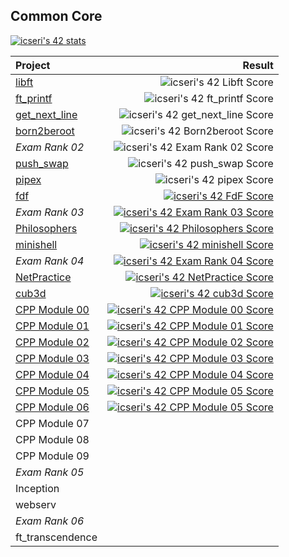## Common Core

[![icseri's 42 stats](https://badge.nimon.fr/api/v2/clwhwslon104101rz9ciwa3r4/stats?cursusId=21&coalitionId=251)](https://github.com/cseriildi/42Vienna/tree/main/common_core)

| Project 			| Result |
|:------------------|-------:|
| [libft](./libft/)| ![icseri's 42 Libft Score](https://badge.nimon.fr/api/v2/clwhwslon104101rz9ciwa3r4/project/3623620)|
| [ft_printf](./ft_printf/)| ![icseri's 42 ft_printf Score](https://badge.nimon.fr/api/v2/clwhwslon104101rz9ciwa3r4/project/3637157)|
| [get_next_line](./get_next_line/)| ![icseri's 42 get_next_line Score](https://badge.nimon.fr/api/v2/clwhwslon104101rz9ciwa3r4/project/3637162)|
| [born2beroot](./born2beroot/)| ![icseri's 42 Born2beroot Score](https://badge.nimon.fr/api/v2/clwhwslon104101rz9ciwa3r4/project/3637163)|
| *Exam Rank 02* |![icseri's 42 Exam Rank 02 Score](https://badge.nimon.fr/api/v2/clwhwslon104101rz9ciwa3r4/project/3657688)|
| [push_swap](./push_swap/)| ![icseri's 42 push_swap Score](https://badge.nimon.fr/api/v2/clwhwslon104101rz9ciwa3r4/project/3658828)|
| [pipex](./pipex/)| ![icseri's 42 pipex Score](https://badge.nimon.fr/api/v2/clwhwslon104101rz9ciwa3r4/project/3658883)|
| [fdf](./fdf/)|[![icseri's 42 FdF Score](https://badge.nimon.fr/api/v2/clwhwslon104101rz9ciwa3r4/project/3702420)](https://github.com/Nimon77/badge42)|
| *Exam Rank 03*	|[![icseri's 42 Exam Rank 03 Score](https://badge.nimon.fr/api/v2/clwhwslon104101rz9ciwa3r4/project/3717815)](https://github.com/Nimon77/badge42)|
| [Philosophers](./philosophers/) |[![icseri's 42 Philosophers Score](https://badge.nimon.fr/api/v2/clwhwslon104101rz9ciwa3r4/project/3720145)](https://github.com/Nimon77/badge42)|
| [minishell](./minishell/) |[![icseri's 42 minishell Score](https://badge.nimon.fr/api/v2/clwhwslon104101rz9ciwa3r4/project/3720151)](https://github.com/Nimon77/badge42)|
| *Exam Rank 04*	| [![icseri's 42 Exam Rank 04 Score](https://badge.nimon.fr/api/v2/clwhwslon104101rz9ciwa3r4/project/4023687)](https://github.com/Nimon77/badge42) |
| [NetPractice](./netpractice/)	| [![icseri's 42 NetPractice Score](https://badge.nimon.fr/api/v2/clwhwslon104101rz9ciwa3r4/project/4032718)](https://github.com/Nimon77/badge42) |
| [cub3d](./cub3d/)		| [![icseri's 42 cub3d Score](https://badge.nimon.fr/api/v2/clwhwslon104101rz9ciwa3r4/project/4032719)](https://github.com/Nimon77/badge42) |
| [CPP Module 00](./CPP_Modules/cpp00/) | [![icseri's 42 CPP Module 00 Score](https://badge.nimon.fr/api/v2/clwhwslon104101rz9ciwa3r4/project/4032715)](https://github.com/Nimon77/badge42) |
| [CPP Module 01](./CPP_Modules/cpp01/) | [![icseri's 42 CPP Module 01 Score](https://badge.nimon.fr/api/v2/clwhwslon104101rz9ciwa3r4/project/4042912)](https://github.com/Nimon77/badge42) |
| [CPP Module 02](./CPP_Modules/cpp02/) | [![icseri's 42 CPP Module 02 Score](https://badge.nimon.fr/api/v2/clwhwslon104101rz9ciwa3r4/project/4077366)](https://github.com/Nimon77/badge42) |
| [CPP Module 03](./CPP_Modules/cpp03/) | [![icseri's 42 CPP Module 03 Score](https://badge.nimon.fr/api/v2/clwhwslon104101rz9ciwa3r4/project/4080576)](https://github.com/Nimon77/badge42) |
| [CPP Module 04](./CPP_Modules/cpp04/)	| [![icseri's 42 CPP Module 04 Score](https://badge.nimon.fr/api/v2/clwhwslon104101rz9ciwa3r4/project/4092534)](https://github.com/Nimon77/badge42) |
| [CPP Module 05](./CPP_Modules/cpp05/)	|[![icseri's 42 CPP Module 05 Score](https://badge.nimon.fr/api/v2/clwhwslon104101rz9ciwa3r4/project/4147776)](https://github.com/Nimon77/badge42)|
| [CPP Module 06](./CPP_Modules/cpp06/)	|[![icseri's 42 CPP Module 05 Score](https://badge.nimon.fr/api/v2/clwhwslon104101rz9ciwa3r4/project/4147776)](https://github.com/Nimon77/badge42)|
| CPP Module 07 	| |
| CPP Module 08 	| |
| CPP Module 09 	| |
| *Exam Rank 05* 	| |
| Inception 		| |
| webserv			| |
| *Exam Rank 06* 	| |
| ft_transcendence	| |